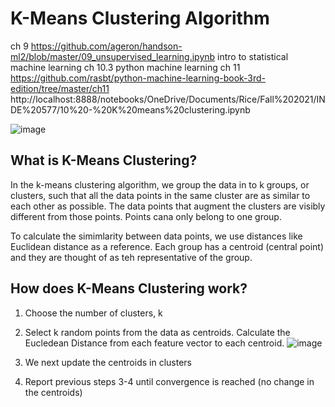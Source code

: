 # K-Means Clustering Algorithm

ch 9
https://github.com/ageron/handson-ml2/blob/master/09_unsupervised_learning.ipynb
intro to statistical machine learning ch 10.3
python machine learning ch 11
https://github.com/rasbt/python-machine-learning-book-3rd-edition/tree/master/ch11
http://localhost:8888/notebooks/OneDrive/Documents/Rice/Fall%202021/INDE%20577/10%20-%20K%20means%20clustering.ipynb

![image](https://user-images.githubusercontent.com/89811204/132998743-c4e77461-5a13-4670-b59d-40d26ee91033.png)

## What is K-Means Clustering?
In the k-means clustering algorithm, we group the data in to k groups, or clusters, such that all the data points in the same cluster are as similar to each other as possible. The data points that augment the clusters are visibly different from those points. Points cana only belong to one group.

To calculate the simimlarity between data points, we use distances like Euclidean distance as a reference. Each group has a centroid (central point) and they are thought of as teh representative of the group.
 
## How does K-Means Clustering work?
1. Choose the number of clusters, k
2. Select k random points from the data as centroids. Calculate the Eucledean Distance from each feature vector to each centroid.
![image](https://user-images.githubusercontent.com/89811204/132998845-37a6f436-47b4-4337-a030-72bd9212d59f.png)

4. We next update the centroids in clusters
5. Report previous steps 3-4 until convergence is reached (no change in the centroids)
